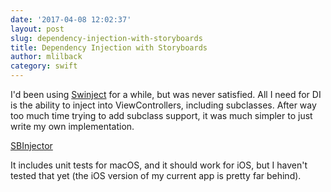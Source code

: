```yaml
---
date: '2017-04-08 12:02:37'
layout: post
slug: dependency-injection-with-storyboards
title: Dependency Injection with Storyboards
author: mlilback
category: swift
---
```


I'd been using [Swinject](https://github.com/Swinject/Swinject) for a while, but was never satisfied. All I need for DI is the ability to inject into ViewControllers, including subclasses. After way too much time trying to add subclass support, it was much simpler to just write my own implementation.

[SBInjector](https://github.com/mlilback/SBInjector)

It includes unit tests for macOS, and it should work for iOS, but I haven't tested that yet (the iOS version of my current app is pretty far behind).
